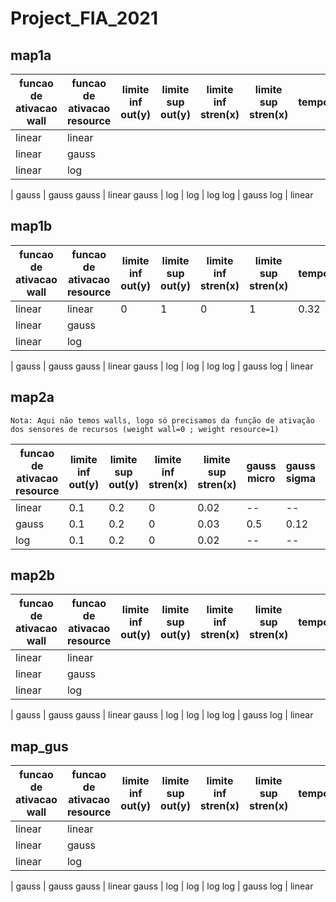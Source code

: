 # Project_FIA_2021
 
## map1a

funcao de ativacao wall | funcao de ativacao resource | limite inf out(y) | limite sup out(y) | limite inf stren(x) | limite sup stren(x) | tempo
-- | -- | -- | -- | -- | -- | --
linear | linear
linear | gauss
linear | log
|
gauss | gauss
gauss | linear
gauss | log
|
log | log
log | gauss
log | linear

## map1b

funcao de ativacao wall | funcao de ativacao resource | limite inf out(y) | limite sup out(y) | limite inf stren(x) | limite sup stren(x) | tempo
-- | -- | -- | -- | -- | -- | --
linear | linear | 0 | 1 | 0 | 1 | 0.32
linear | gauss
linear | log
|
gauss | gauss
gauss | linear
gauss | log
|
log | log
log | gauss
log | linear

## map2a

`Nota: Aqui não temos walls, logo só precisamos da função de ativação dos sensores de recursos (weight wall=0 ; weight resource=1)`

funcao de ativacao resource | limite inf out(y) | limite sup out(y) | limite inf stren(x) | limite sup stren(x) | gauss micro | gauss sigma | tempo(s)
-- | -- | -- | -- | -- | -- | -- | --
linear | 0.1 | 0.2 | 0 | 0.02 | -- | -- | 7
gauss | 0.1 | 0.2 | 0 | 0.03 | 0.5 | 0.12 | 7
log | 0.1 | 0.2 | 0 | 0.02 | -- | -- | 7


## map2b

funcao de ativacao wall | funcao de ativacao resource | limite inf out(y) | limite sup out(y) | limite inf stren(x) | limite sup stren(x) | tempo
-- | -- | -- | -- | -- | -- | --
linear | linear
linear | gauss
linear | log
|
gauss | gauss
gauss | linear
gauss | log
|
log | log
log | gauss
log | linear

## map_gus

funcao de ativacao wall | funcao de ativacao resource | limite inf out(y) | limite sup out(y) | limite inf stren(x) | limite sup stren(x) | tempo
-- | -- | -- | -- | -- | -- | --
linear | linear
linear | gauss
linear | log
|
gauss | gauss
gauss | linear
gauss | log
|
log | log
log | gauss
log | linear

